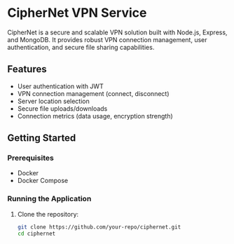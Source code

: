 # CipherNet VPN Service

CipherNet is a secure and scalable VPN solution built with Node.js, Express, and MongoDB. It provides robust VPN connection management, user authentication, and secure file sharing capabilities.

## Features
- User authentication with JWT
- VPN connection management (connect, disconnect)
- Server location selection
- Secure file uploads/downloads
- Connection metrics (data usage, encryption strength)

## Getting Started

### Prerequisites
- Docker
- Docker Compose

### Running the Application

1. Clone the repository:
   ```bash
   git clone https://github.com/your-repo/ciphernet.git
   cd ciphernet

